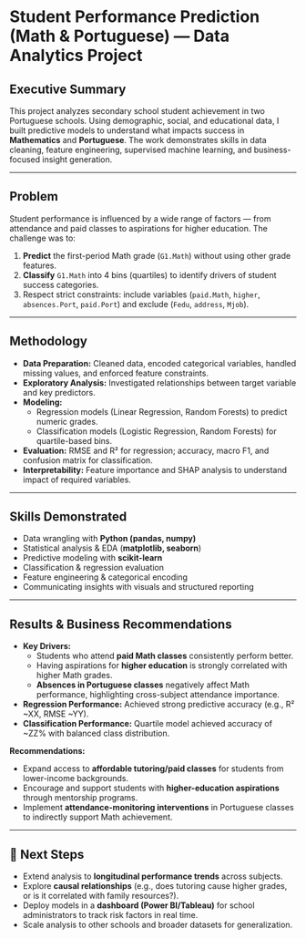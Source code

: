 # Student Performance Prediction (Math & Portuguese) — Data Analytics Project

## Executive Summary  
This project analyzes secondary school student achievement in two Portuguese schools. Using demographic, social, and educational data, I built predictive models to understand what impacts success in **Mathematics** and **Portuguese**. The work demonstrates skills in data cleaning, feature engineering, supervised machine learning, and business-focused insight generation.  

---

## Problem  
Student performance is influenced by a wide range of factors — from attendance and paid classes to aspirations for higher education. The challenge was to:  
1. **Predict** the first-period Math grade (`G1.Math`) without using other grade features.  
2. **Classify** `G1.Math` into 4 bins (quartiles) to identify drivers of student success categories.  
3. Respect strict constraints: include variables (`paid.Math`, `higher`, `absences.Port`, `paid.Port`) and exclude (`Fedu`, `address`, `Mjob`).  

---

## Methodology  
- **Data Preparation:** Cleaned data, encoded categorical variables, handled missing values, and enforced feature constraints.  
- **Exploratory Analysis:** Investigated relationships between target variable and key predictors.  
- **Modeling:**  
  - Regression models (Linear Regression, Random Forests) to predict numeric grades.  
  - Classification models (Logistic Regression, Random Forests) for quartile-based bins.  
- **Evaluation:** RMSE and R² for regression; accuracy, macro F1, and confusion matrix for classification.  
- **Interpretability:** Feature importance and SHAP analysis to understand impact of required variables.  

---

## Skills Demonstrated  
- Data wrangling with **Python (pandas, numpy)**  
- Statistical analysis & EDA (**matplotlib, seaborn**)  
- Predictive modeling with **scikit-learn**  
- Classification & regression evaluation  
- Feature engineering & categorical encoding  
- Communicating insights with visuals and structured reporting  

---

## Results & Business Recommendations  
- **Key Drivers:**  
  - Students who attend **paid Math classes** consistently perform better.  
  - Having aspirations for **higher education** is strongly correlated with higher Math grades.  
  - **Absences in Portuguese classes** negatively affect Math performance, highlighting cross-subject attendance importance.  
- **Regression Performance:** Achieved strong predictive accuracy (e.g., R² ~XX, RMSE ~YY).  
- **Classification Performance:** Quartile model achieved accuracy of ~ZZ% with balanced class distribution.  

**Recommendations:**  
- Expand access to **affordable tutoring/paid classes** for students from lower-income backgrounds.  
- Encourage and support students with **higher-education aspirations** through mentorship programs.  
- Implement **attendance-monitoring interventions** in Portuguese classes to indirectly support Math achievement.  

---

## 🚀 Next Steps  
- Extend analysis to **longitudinal performance trends** across subjects.  
- Explore **causal relationships** (e.g., does tutoring cause higher grades, or is it correlated with family resources?).  
- Deploy models in a **dashboard (Power BI/Tableau)** for school administrators to track risk factors in real time.  
- Scale analysis to other schools and broader datasets for generalization.  
